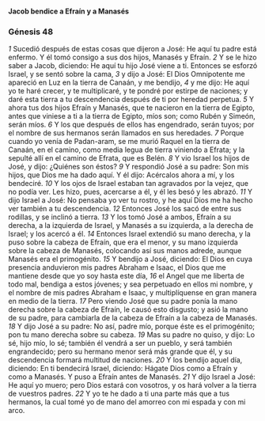 #### Jacob bendice a Efraín y a Manasés

### Génesis 48

_1_ Sucedió después de estas cosas que dijeron a José: He aquí tu padre está enfermo. Y él tomó consigo a sus dos hijos, Manasés y Efraín. 
_2_ Y se le hizo saber a Jacob, diciendo: He aquí tu hijo José viene a ti. Entonces se esforzó Israel, y se sentó sobre la cama, 
_3_ y dijo a José: El Dios Omnipotente me apareció en Luz en la tierra de Canaán, y me bendijo, 
_4_ y me dijo: He aquí yo te haré crecer, y te multiplicaré, y te pondré por estirpe de naciones; y daré esta tierra a tu descendencia después de ti por heredad perpetua. 
_5_ Y ahora tus dos hijos Efraín y Manasés, que te nacieron en la tierra de Egipto, antes que viniese a ti a la tierra de Egipto, míos son; como Rubén y Simeón, serán míos. 
_6_ Y los que después de ellos has engendrado, serán tuyos; por el nombre de sus hermanos serán llamados en sus heredades. 
_7_ Porque cuando yo venía de Padan-aram, se me murió Raquel en la tierra de Canaán, en el camino, como media legua de tierra viniendo a Efrata; y la sepulté allí en el camino de Efrata, que es Belén. 
_8_ Y vio Israel los hijos de José, y dijo: ¿Quiénes son éstos? 
_9_ Y respondió José a su padre: Son mis hijos, que Dios me ha dado aquí. Y él dijo: Acércalos ahora a mí, y los bendeciré. 
_10_ Y los ojos de Israel estaban tan agravados por la vejez, que no podía ver. Les hizo, pues, acercarse a él, y él les besó y les abrazó. 
_11_ Y dijo Israel a José: No pensaba yo ver tu rostro, y he aquí Dios me ha hecho ver también a tu descendencia. 
_12_ Entonces José los sacó de entre sus rodillas, y se inclinó a tierra. 
_13_ Y los tomó José a ambos, Efraín a su derecha, a la izquierda de Israel, y Manasés a su izquierda, a la derecha de Israel; y los acercó a él. 
_14_ Entonces Israel extendió su mano derecha, y la puso sobre la cabeza de Efraín, que era el menor, y su mano izquierda sobre la cabeza de Manasés, colocando así sus manos adrede, aunque Manasés era el primogénito. 
_15_ Y bendijo a José, diciendo: El Dios en cuya presencia anduvieron mis padres Abraham e Isaac, el Dios que me mantiene desde que yo soy hasta este día, 
_16_ el Angel que me liberta de todo mal, bendiga a estos jóvenes; y sea perpetuado en ellos mi nombre, y el nombre de mis padres Abraham e Isaac, y multiplíquense en gran manera en medio de la tierra. 
_17_ Pero viendo José que su padre ponía la mano derecha sobre la cabeza de Efraín, le causó esto disgusto; y asió la mano de su padre, para cambiarla de la cabeza de Efraín a la cabeza de Manasés. 
_18_ Y dijo José a su padre: No así, padre mío, porque éste es el primogénito; pon tu mano derecha sobre su cabeza. 
_19_ Mas su padre no quiso, y dijo: Lo sé, hijo mío, lo sé; también él vendrá a ser un pueblo, y será también engrandecido; pero su hermano menor será más grande que él, y su descendencia formará multitud de naciones. 
_20_ Y los bendijo aquel día, diciendo: En ti bendecirá Israel, diciendo: Hágate Dios como a Efraín y como a Manasés. Y puso a Efraín antes de Manasés. 
_21_ Y dijo Israel a José: He aquí yo muero; pero Dios estará con vosotros, y os hará volver a la tierra de vuestros padres. 
_22_ Y yo te he dado a ti una parte más que a tus hermanos, la cual tomé yo de mano del amorreo con mi espada y con mi arco. 



